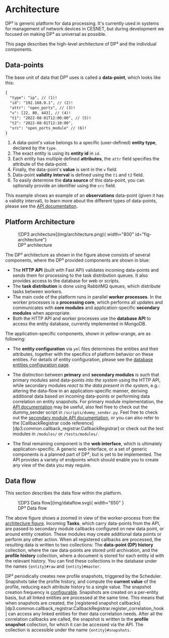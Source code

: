 # Architecture

DP³ is generic platform for data processing. 
It's currently used in systems for management of network devices in CESNET, 
but during development we focused on making DP³ as universal as possible.

This page describes the high-level architecture of DP³ and the individual components.

## Data-points

The base unit of data that DP³ uses is called a **data-point**, which looks like this:

```{ .json }
{
  "type": "ip", // (1)!
  "id": "192.168.0.1", // (2)!
  "attr": "open_ports", // (3)!
  "v": [22, 80, 443], // (4)!
  "t1": "2022-08-01T12:00:00", // (5)!
  "t2": "2022-08-01T12:10:00",
  "src": "open_ports_module" // (6)!
}
```

1. A data-point's value belongs to a specific (user-defined) **entity type**, declared by the `type`.
2. The exact entity is using its **entity id** in `id`. 
3. Each entity has multiple defined **attributes**, the `attr` field specifies the attribute of the data-point.
4. Finally, the data-point's **value** is sent in the `v` field.
5. Data-point **validity interval** is defined using the `t1` and `t2` field. 
6. To easily determine the **data source** of this data-point, you can optionally provide an identifier using the `src` field.

This example shows an example of an **observations** data-point (given it has a validity interval),
to learn more about the different types of data-points, please see the [API documentation](../api/#insert-datapoints).

## Platform Architecture  

[//]: # (Using png here to ensure proper logo rendering)
<figure markdown>
  ![DP3 architecture](img/architecture.png){ width="800" id="fig-architecture"}
  <figcaption>DP³ architecture</figcaption>
</figure>

The DP³ architecture as shown in the figure above consists of several components, 
where the DP³ provided components are shown in blue:

- The **HTTP API** (built with Fast API) validates incoming data-points and sends them 
  for processing to the task distribution queues. 
  It also provides access to the database for web or scripts.
- The **task distribution** is done using RabbitMQ queues, which distribute tasks between workers.
- The main code of the platform runs in parallel **worker processes**. 
  In the worker processes is a **processing core**,
  which performs all updates and communicates with **core modules** and
  application-specific **secondary modules** when appropriate.
- Both the HTTP API and worker processes use the **database API** to access the entity database,
  currently implemented in MongoDB.

The application-specific components, shown in yellow-orange, are as following:


- The **entity configuration** via `yml` files determines the entities and their attributes,
  together with the specifics of platform behavior on these entities. 
  For details of entity configuration, please see the [database entities configuration page](configuration/db_entities.md).
- The distinction between **primary** and **secondary modules** is such that primary modules
  send data-points _into the system_ using the HTTP API, while secondary modules _react
  to the data present in the system_, e.g.: altering the data-flow in an application-specific manner,
  deriving additional data based on incoming data-points or performing data correlation on entity snapshots.
  For primary module implementation, the [API documentation](../api/#insert-datapoints) may be useful, 
  also feel free to check out the dummy_sender script in `/scripts/dummy_sender.py`.
  Feel free to check out the [secondary module API documentation](modules.md), or you can also 
  refer to the [CallbackRegistrar code reference][dp3.common.callback_registrar.CallbackRegistrar] or 
  check out the test modules in `/modules/` or `/tests/modules/`.

- The final remaining component is the **web interface**, which is ultimately application-specific.
  A generic web interface, or a set of generic components is a planned part of DP³, but is yet to be implemented.
  The API provides a variety of endpoints which should enable you to create any view of the data you may require.

[//]: # (TODO: generic web interface)

## Data flow

This section describes the data flow within the platform.

<figure markdown>
  ![DP3 Data flow](img/dataflow.svg){ width="650" }
  <figcaption>DP³ Data flow</figcaption>
</figure>

The above figure shows a zoomed in view of the worker-process from the [architecture figure](#fig-architecture).
Incoming **Tasks**, which carry data-points from the API, 
are passed to secondary module callbacks configured on new data point, or around entity creation.
These modules may create additional data points or perform any other action. 
When all registered callbacks are processed, the resulting data is written to two collections:
The **data-point (DP) history** collection, where the raw data-points are stored until archivation,
and the **profile history** collection, where a document is stored for each entity id with the relevant history.
You can find these collections in the database under the names `{entity}#raw` and `{entity}#master`.

DP³ periodically creates new profile snapshots, triggered by the Scheduler.
Snapshots take the profile history, and compute the **current value** of the profile, 
reducing each attribute history to a single value. 
The snapshot creation frequency is [configurable](configuration/snapshots.md).
Snapshots are created on a per-entity basis, but all linked entities are processed at the same time.
This means that when snapshots are created, the [registered snapshot callbacks][dp3.common.callback_registrar.CallbackRegistrar.register_correlation_hook]
can access any linked entities for their data correlation needs. 
After all the correlation callbacks are called, the snapshot is written to the **profile snapshot** collection,
for which it can be accessed via the API. The collection is accessible under the name `{entity}#snapshots`.

